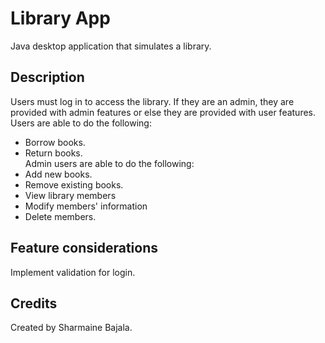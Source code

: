 # Library App
Java desktop application that simulates a library.

## Description
Users must log in to access the library. If they are an admin, they are provided with admin features or else they are provided with user features.
Users are able to do the following:
- Borrow books.
- Return books. <br/>
Admin users are able to do the following: 
- Add new books.
- Remove existing books.
- View library members
- Modify members' information
- Delete members.

## Feature considerations
Implement validation for login.

## Credits
Created by Sharmaine Bajala.
